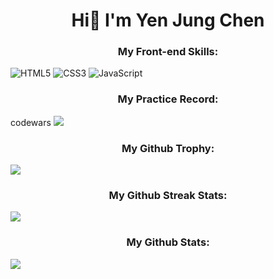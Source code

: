 <h1 align="center">Hi👋 I'm Yen Jung Chen</h1>

<h3 align="center">My Front-end Skills:</h3>

![HTML5](https://img.shields.io/badge/HTML5-E34F26?style=for-the-badge&logo=html5&logoColor=white) ![CSS3](https://img.shields.io/badge/CSS3-1572B6?style=for-the-badge&logo=css3&logoColor=white) ![JavaScript](https://img.shields.io/badge/JavaScript-323330?style=for-the-badge&logo=javascript&logoColor=F7DF1E)

<h3 align="center">My Practice Record:</h3>
codewars
<img src="https://www.codewars.com/users/jacky010080/badges/small" />
<h3 align="center">My Github Trophy:</h3>
<img src="https://github-profile-trophy.vercel.app/?username=jacky010080" align="center">

<h3 align="center">My Github Streak Stats:</h3>
<img src="https://streak-stats.demolab.com/?user=jacky010080" align="center">

<h3 align="center">My Github Stats:</h3>
<img src="https://github-readme-stats.vercel.app/api?username=jacky010080" align="center">